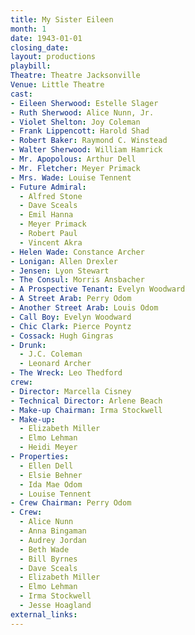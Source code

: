 ```yaml
---
title: My Sister Eileen
month: 1
date: 1943-01-01
closing_date:
layout: productions
playbill:
Theatre: Theatre Jacksonville
Venue: Little Theatre
cast:
- Eileen Sherwood: Estelle Slager
- Ruth Sherwood: Alice Nunn, Jr.
- Violet Shelton: Joy Coleman
- Frank Lippencott: Harold Shad
- Robert Baker: Raymond C. Winstead
- Walter Sherwood: William Hamrick
- Mr. Apopolous: Arthur Dell
- Mr. Fletcher: Meyer Primack
- Mrs. Wade: Louise Tennent
- Future Admiral:
  - Alfred Stone
  - Dave Sceals
  - Emil Hanna
  - Meyer Primack
  - Robert Paul
  - Vincent Akra
- Helen Wade: Constance Archer
- Lonigan: Allen Drexler
- Jensen: Lyon Stewart
- The Consul: Morris Ansbacher
- A Prospective Tenant: Evelyn Woodward
- A Street Arab: Perry Odom
- Another Street Arab: Louis Odom
- Call Boy: Evelyn Woodward
- Chic Clark: Pierce Poyntz
- Cossack: Hugh Gingras
- Drunk:
  - J.C. Coleman
  - Leonard Archer
- The Wreck: Leo Thedford
crew:
- Director: Marcella Cisney
- Technical Director: Arlene Beach
- Make-up Chairman: Irma Stockwell
- Make-up:
  - Elizabeth Miller
  - Elmo Lehman
  - Heidi Meyer
- Properties:
  - Ellen Dell
  - Elsie Behner
  - Ida Mae Odom
  - Louise Tennent
- Crew Chairman: Perry Odom
- Crew:
  - Alice Nunn
  - Anna Bingaman
  - Audrey Jordan
  - Beth Wade
  - Bill Byrnes
  - Dave Sceals
  - Elizabeth Miller
  - Elmo Lehman
  - Irma Stockwell
  - Jesse Hoagland
external_links:
---
```


